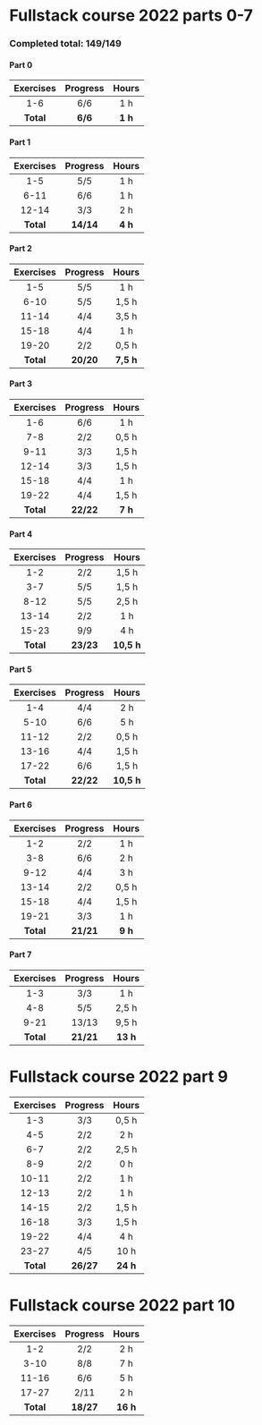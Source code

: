 # Fullstack course 2022 parts 0-7

### Completed total: 149/149

#### Part 0

| Exercises | Progress |  Hours  |
| :-------: | :------: | :-----: |
|    1-6    |   6/6    |   1 h   |
| **Total** | **6/6**  | **1 h** |

#### Part 1

| Exercises | Progress  |  Hours  |
| :-------: | :-------: | :-----: |
|    1-5    |    5/5    |   1 h   |
|   6-11    |    6/6    |   1 h   |
|   12-14   |    3/3    |   2 h   |
| **Total** | **14/14** | **4 h** |

#### Part 2

| Exercises | Progress  |   Hours   |
| :-------: | :-------: | :-------: |
|    1-5    |    5/5    |    1 h    |
|   6-10    |    5/5    |   1,5 h   |
|   11-14   |    4/4    |   3,5 h   |
|   15-18   |    4/4    |    1 h    |
|   19-20   |    2/2    |   0,5 h   |
| **Total** | **20/20** | **7,5 h** |

#### Part 3

| Exercises | Progress  |  Hours  |
| :-------: | :-------: | :-----: |
|    1-6    |    6/6    |   1 h   |
|    7-8    |    2/2    |  0,5 h  |
|   9-11    |    3/3    |  1,5 h  |
|   12-14   |    3/3    |  1,5 h  |
|   15-18   |    4/4    |   1 h   |
|   19-22   |    4/4    |  1,5 h  |
| **Total** | **22/22** | **7 h** |

#### Part 4

| Exercises | Progress  |   Hours    |
| :-------: | :-------: | :--------: |
|    1-2    |    2/2    |   1,5 h    |
|    3-7    |    5/5    |   1,5 h    |
|   8-12    |    5/5    |   2,5 h    |
|   13-14   |    2/2    |    1 h     |
|   15-23   |    9/9    |    4 h     |
| **Total** | **23/23** | **10,5 h** |

#### Part 5

| Exercises | Progress  |   Hours    |
| :-------: | :-------: | :--------: |
|    1-4    |    4/4    |    2 h     |
|   5-10    |    6/6    |    5 h     |
|   11-12   |    2/2    |   0,5 h    |
|   13-16   |    4/4    |   1,5 h    |
|   17-22   |    6/6    |   1,5 h    |
| **Total** | **22/22** | **10,5 h** |

#### Part 6

| Exercises | Progress  |  Hours  |
| :-------: | :-------: | :-----: |
|    1-2    |    2/2    |   1 h   |
|    3-8    |    6/6    |   2 h   |
|   9-12    |    4/4    |   3 h   |
|   13-14   |    2/2    |  0,5 h  |
|   15-18   |    4/4    |  1,5 h  |
|   19-21   |    3/3    |   1 h   |
| **Total** | **21/21** | **9 h** |

#### Part 7

| Exercises | Progress  |  Hours   |
| :-------: | :-------: | :------: |
|    1-3    |    3/3    |   1 h    |
|    4-8    |    5/5    |  2,5 h   |
|   9-21    |   13/13   |  9,5 h   |
| **Total** | **21/21** | **13 h** |

# Fullstack course 2022 part 9

| Exercises | Progress  |  Hours   |
| :-------: | :-------: | :------: |
|    1-3    |    3/3    |  0,5 h   |
|    4-5    |    2/2    |   2 h    |
|    6-7    |    2/2    |  2,5 h   |
|    8-9    |    2/2    |   0 h    |
|   10-11   |    2/2    |   1 h    |
|   12-13   |    2/2    |   1 h    |
|   14-15   |    2/2    |  1,5 h   |
|   16-18   |    3/3    |  1,5 h   |
|   19-22   |    4/4    |   4 h    |
|   23-27   |    4/5    |   10 h   |
| **Total** | **26/27** | **24 h** |

# Fullstack course 2022 part 10

| Exercises | Progress  |  Hours   |
| :-------: | :-------: | :------: |
|    1-2    |    2/2    |   2 h    |
|   3-10    |    8/8    |   7 h    |
|   11-16   |    6/6    |   5 h    |
|   17-27   |   2/11    |   2 h    |
| **Total** | **18/27** | **16 h** |
